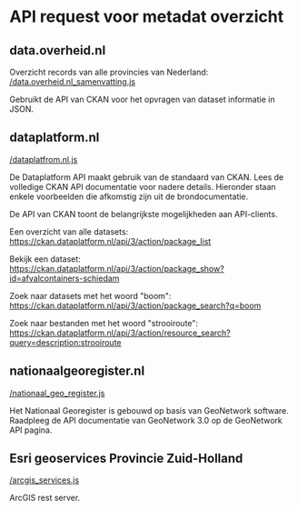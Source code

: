 # API request voor metadat overzicht

## data.overheid.nl 

Overzicht records van alle provincies van Nederland:
[/data.overheid.nl_samenvatting.js](/data.overheid.nl_samenvatting.js)

Gebruikt de API van CKAN voor het opvragen van dataset informatie in JSON.

## dataplatform.nl

[/dataplatfrom.nl.js](/dataplatfrom.nl.js)

De Dataplatform API maakt gebruik van de standaard van CKAN. Lees de volledige CKAN API documentatie voor nadere details. Hieronder staan enkele voorbeelden die afkomstig zijn uit de brondocumentatie.

De API van CKAN toont de belangrijkste mogelijkheden aan API-clients. 

Een overzicht van alle datasets: https://ckan.dataplatform.nl/api/3/action/package_list

Bekijk een dataset: https://ckan.dataplatform.nl/api/3/action/package_show?id=afvalcontainers-schiedam

Zoek naar datasets met het woord "boom": https://ckan.dataplatform.nl/api/3/action/package_search?q=boom

Zoek naar bestanden met het woord "strooiroute": https://ckan.dataplatform.nl/api/3/action/resource_search?query=description:strooiroute


## nationaalgeoregister.nl

[/nationaal_geo_register.js](/nationaal_geo_register.js)

Het Nationaal Georegister is gebouwd op basis van GeoNetwork software. Raadpleeg de API documentatie van GeoNetwork 3.0 op de GeoNetwork API pagina.

## Esri geoservices Provincie Zuid-Holland

[/arcgis_services.js](/arcgis_services.js)

ArcGIS rest server. 